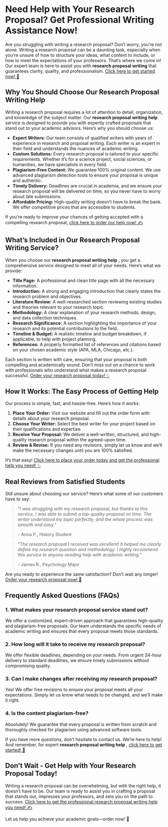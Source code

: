 # Need Help with Your Research Proposal? Get Professional Writing Assistance Now!

Are you struggling with writing a research proposal? Don’t worry, you’re not alone. Writing a research proposal can be a daunting task, especially when you're unsure of how to structure your ideas, what content to include, or how to meet the expectations of your professors. That’s where we come in! Our expert team is here to assist you with **research proposal writing** that guarantees clarity, quality, and professionalism. [Click here to get started now! 🚀](https://tinyurl.com/topessay?keyword=research+proposal+writing+help)

## Why You Should Choose Our Research Proposal Writing Help

Writing a research proposal requires a lot of attention to detail, organization, and knowledge of the subject matter. Our **research proposal writing help** service is designed to provide you with expertly crafted proposals that stand out to your academic advisors. Here’s why you should choose us:

- **Expert Writers:** Our team consists of qualified writers with years of experience in research and proposal writing. Each writer is an expert in their field and understands the nuances of academic writing.
- **Custom Solutions:** Every research proposal is tailored to your specific requirements. Whether it’s for a science project, social sciences, or humanities, we have specialists in every field.
- **Plagiarism-Free Content:** We guarantee 100% original content. We use advanced plagiarism detection tools to ensure your proposal is unique and authentic.
- **Timely Delivery:** Deadlines are crucial in academia, and we ensure your research proposal will be delivered on time, so you never have to worry about late submissions.
- **Affordable Pricing:** High-quality writing doesn’t have to break the bank. We offer competitive prices that are accessible to students.

If you’re ready to improve your chances of getting accepted with a compelling research proposal, [click here to order our help now! ✍️](https://tinyurl.com/topessay?keyword=research+proposal+writing+help)

## What’s Included in Our Research Proposal Writing Service?

When you choose our **research proposal writing help** , you get a comprehensive service designed to meet all of your needs. Here’s what we provide:

- **Title Page:** A professional and clean title page with all the necessary information.
- **Introduction:** A strong and engaging introduction that clearly states the research problem and objectives.
- **Literature Review:** A well-researched section reviewing existing studies and theories relevant to your research topic.
- **Methodology:** A clear explanation of your research methods, design, and data collection techniques.
- **Research Significance:** A section highlighting the importance of your research and its potential contributions to the field.
- **Timeline & Budget:** A realistic timeline and budget breakdown, if applicable, to help with project planning.
- **References:** A properly formatted list of references and citations based on your chosen academic style (APA, MLA, Chicago, etc.).

Each section is written with care, ensuring that your proposal is both compelling and academically sound. Don’t miss out on a chance to work with professionals who understand what makes a research proposal successful. [Order your research proposal today! 💡](https://tinyurl.com/topessay?keyword=research+proposal+writing+help)

## How It Works: The Easy Process of Getting Help

Our process is simple, fast, and hassle-free. Here’s how it works:

1. **Place Your Order:** Visit our website and fill out the order form with details about your research proposal.
2. **Choose Your Writer:** Select the best writer for your project based on their qualifications and expertise.
3. **Receive Your Proposal:** We deliver a well-written, structured, and high-quality research proposal within the agreed-upon time.
4. **Review & Revise:** If you need any revisions, simply let us know and we’ll make the necessary changes until you are 100% satisfied.

It’s that easy! [Click here to place your order today and get the professional help you need! ✨](https://tinyurl.com/topessay?keyword=research+proposal+writing+help)

## Real Reviews from Satisfied Students

Still unsure about choosing our service? Here’s what some of our customers have to say:

> _"I was struggling with my research proposal, but thanks to this service, I was able to submit a top-quality proposal on time. The writer understood my topic perfectly, and the whole process was smooth and easy."_
> 
> <footer>- Anna P., History Student</footer>

> _"The research proposal I received was excellent! It helped me clearly define my research question and methodology. I highly recommend this service to anyone needing help with academic writing."_
> 
> <footer>- James R., Psychology Major</footer>

Are you ready to experience the same satisfaction? Don’t wait any longer! [Order your research proposal now! 🌟](https://tinyurl.com/topessay?keyword=research+proposal+writing+help)

## Frequently Asked Questions (FAQs)

### 1. What makes your research proposal service stand out?

We offer a customized, expert-driven approach that guarantees high-quality and plagiarism-free proposals. Our team understands the specific needs of academic writing and ensures that every proposal meets those standards.

### 2. How long will it take to receive my research proposal?

We offer flexible deadlines, depending on your needs. From urgent 24-hour delivery to standard deadlines, we ensure timely submissions without compromising quality.

### 3. Can I make changes after receiving my research proposal?

Yes! We offer free revisions to ensure your proposal meets all your expectations. Simply let us know what needs to be changed, and we’ll make it right.

### 4. Is the content plagiarism-free?

Absolutely! We guarantee that every proposal is written from scratch and thoroughly checked for plagiarism using advanced software tools.

If you have more questions, don’t hesitate to contact us. We’re here to help! And remember, for expert **research proposal writing help** , [click here to get started! 🌟](https://tinyurl.com/topessay?keyword=research+proposal+writing+help)

## Don’t Wait - Get Help with Your Research Proposal Today!

Writing a research proposal can be overwhelming, but with the right help, it doesn’t have to be. Our team is ready to assist you in crafting a proposal that stands out, impresses your professors, and sets you on the path to success. [Click here to get the professional research proposal writing help you need! ✍️](https://tinyurl.com/topessay?keyword=research+proposal+writing+help)

Let us help you achieve your academic goals—order now! 🚀
